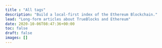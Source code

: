 ```yaml
---
title : "All tags"
description: "Build a local-first index of the Ethereum Blockchain."
lead: "Long-form articles about TrueBlocks and Ethereum"
date: 2020-10-06T08:47:36+00:00
toc: false
draft: false
images: []
---
```

